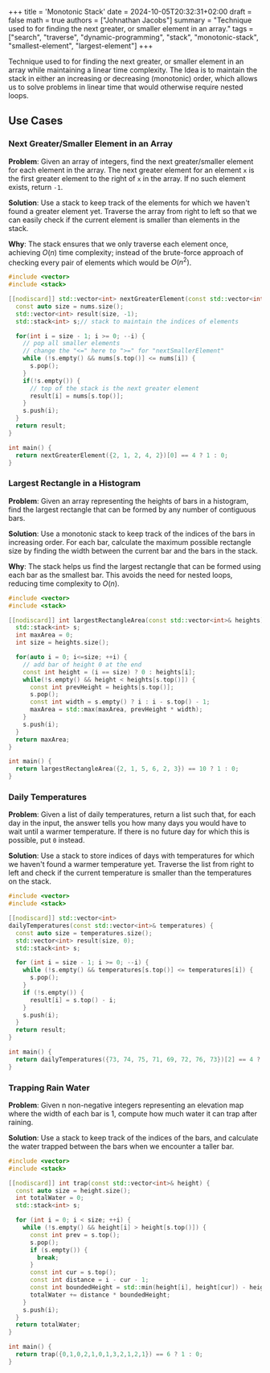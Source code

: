 +++
title = 'Monotonic Stack'
date = 2024-10-05T20:32:31+02:00
draft = false
math = true
authors = ["Johnathan Jacobs"]
summary = "Technique used to for finding the next greater, or smaller element in an array."
tags = ["search", "traverse", "dynamic-programming", "stack", "monotonic-stack", "smallest-element", "largest-element"]
+++

Technique used to for finding the next greater, or smaller element in an array
while maintaining a linear time complexity.
The Idea is to maintain the stack in either an increasing or decreasing (monotonic)
order, which allows us to solve problems in linear time that would otherwise
require nested loops.

## Use Cases

### Next Greater/Smaller Element in an Array

**Problem**: Given an array of integers, find the next greater/smaller element
for each element in the array. The next greater element for an element `x` is the
first greater element to the right of `x` in the array. If no such element exists,
return `-1`.

**Solution**: Use a stack to keep track of the elements for which we haven't found
a greater element yet. Traverse the array from right to left so that we can easily
check if the current element is smaller than elements in the stack.

**Why**: The stack ensures that we only traverse each element once, achieving $O(n)$
time complexity; instead of the brute-force approach of checking every pair of
elements which would be $O(n^2)$.

```cpp
#include <vector>
#include <stack>

[[nodiscard]] std::vector<int> nextGreaterElement(const std::vector<int>& nums) {
  const auto size = nums.size();
  std::vector<int> result(size, -1);
  std::stack<int> s;// stack to maintain the indices of elements

  for(int i = size - 1; i >= 0; --i) {
    // pop all smaller elements
    // change the "<=" here to ">=" for "nextSmallerElement"
    while (!s.empty() && nums[s.top()] <= nums[i]) {
      s.pop();
    }
    if(!s.empty()) {
      // top of the stack is the next greater element
      result[i] = nums[s.top()];
    }
    s.push(i);
  }
  return result;
}

int main() {
  return nextGreaterElement({2, 1, 2, 4, 2})[0] == 4 ? 1 : 0;
}
```

### Largest Rectangle in a Histogram

**Problem**: Given an array representing the heights of bars in a histogram,
find the largest rectangle that can be formed by any number of contiguous
bars.

**Solution**: Use a monotonic stack to keep track of the indices of the bars
in increasing order. For each bar, calculate the maximum possible rectangle
size by finding the width between the current bar and the bars in the stack.

**Why**: The stack helps us find the largest rectangle that can be formed using
each bar as the smallest bar. This avoids the need for nested loops, reducing
time complexity to $O(n)$.

```cpp
#include <vector>
#include <stack>

[[nodiscard]] int largestRectangleArea(const std::vector<int>& heights) {
  std::stack<int> s;
  int maxArea = 0;
  int size = heights.size();

  for(auto i = 0; i<=size; ++i) {
    // add bar of height 0 at the end
    const int height = (i == size) ? 0 : heights[i];
    while(!s.empty() && height < heights[s.top()]) {
      const int prevHeight = heights[s.top()];
      s.pop();
      const int width = s.empty() ? i : i - s.top() - 1;
      maxArea = std::max(maxArea, prevHeight * width);
    }
    s.push(i);
  }
  return maxArea;
}

int main() {
  return largestRectangleArea({2, 1, 5, 6, 2, 3}) == 10 ? 1 : 0;
}
```

### Daily Temperatures

**Problem**: Given a list of daily temperatures, return a list such that, for each
day in the input, the answer tells you how many days you would have to wait until
a warmer temperature. If there is no future day for which this is possible, put `0`
instead.

**Solution**: Use a stack to store indices of days with temperatures for which we
haven't found a warmer temperature yet. Traverse the list from right to left and
check if the current temperature is smaller than the temperatures on the stack.

```cpp
#include <vector>
#include <stack>

[[nodiscard]] std::vector<int>
dailyTemperatures(const std::vector<int>& temperatures) {
  const auto size = temperatures.size();
  std::vector<int> result(size, 0);
  std::stack<int> s;

  for (int i = size - 1; i >= 0; --i) {
    while (!s.empty() && temperatures[s.top()] <= temperatures[i]) {
      s.pop();
    }
    if (!s.empty()) {
      result[i] = s.top() - i;
    }
    s.push(i);
  }
  return result;
}

int main() {
  return dailyTemperatures({73, 74, 75, 71, 69, 72, 76, 73})[2] == 4 ? 1 : 0;
}
```

### Trapping Rain Water

**Problem**: Given n non-negative integers representing an elevation map where
the width of each bar is 1, compute how much water it can trap after raining.

**Solution**: Use a stack to keep track of the indices of the bars, and calculate
the water trapped between the bars when we encounter a taller bar.

```cpp
#include <vector>
#include <stack>

[[nodiscard]] int trap(const std::vector<int>& height) {
  const auto size = height.size();
  int totalWater = 0;
  std::stack<int> s;

  for (int i = 0; i < size; ++i) {
    while (!s.empty() && height[i] > height[s.top()]) {
      const int prev = s.top();
      s.pop();
      if (s.empty()) {
        break;
      }
      const int cur = s.top();
      const int distance = i - cur - 1;
      const int boundedHeight = std::min(height[i], height[cur]) - height[prev];
      totalWater += distance * boundedHeight;
    }
    s.push(i);
  }
  return totalWater;
}

int main() {
  return trap({0,1,0,2,1,0,1,3,2,1,2,1}) == 6 ? 1 : 0;
}
```
